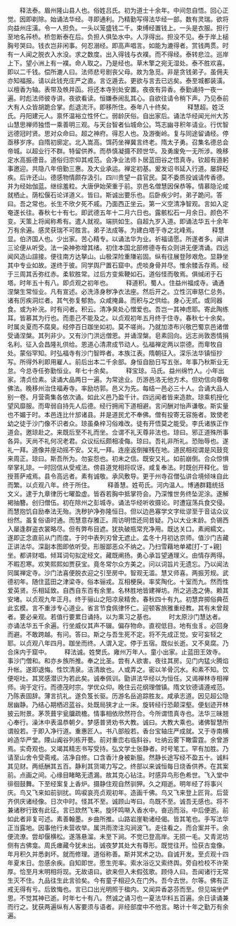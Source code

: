 <!-- { "loadSidebar": true } -->
　　释法泰。眉州隆山县人也。俗姓吕氏。初为道士十余年。中间忽自悟。回心正觉。因即剃除。始诵法华经。寻即通利。乃精勤写得法华经一部。数有灵瑞。欲将向益州庄潢。令一人担负。一头以笼盛钱二千。束缚经置钱上。一头是衣服。担行至地名莋桥。桥忽断泰在后。负担人俱坠水中。人浮得出。担没不见。泰于岸上槌胸号哭曰。钱衣岂非闲事。何忍溺经。即高声唱言。如能为漉得者。赏钱两贯。时有一人闻之脱衣入水没。求之数度。出入得钱与衣襆。而不得经。泰转悲泣。巡岸上下。望小洲上有一襆。命人取之。乃是经也。草木擎之宛无湿处。泰不胜欢喜。即以二千钱。偿所漉人曰。法师悲号剧丧父母。故为急觅。非是贪钱弟子。虽佣夫亦知福报。请以此钱充庄严之直。言讫遁去。更欲与言去已远矣。泰至城都装潢。以檀香为轴。表带及帙并函。将还本寺别处安置。夜夜有异香。泰勤诵持一夜一遍。时彪法师彼寺讲。夜欲看读。恒嫌泰闹乱其心。自欲往请令稍下声。乃见泰前大有人众皆胡跪合掌。彪退流汗。即移所住。泰年八十终矣。
　　释慧超。姓泛氏。丹阳建元人。禀怀温裕立性怀仁。弱龄厌俗。自出家后。诵法华经闻光州大苏山慧思禅师独悟一乘善明三观。与天台智者仙城命公。笃志幽寻积年请业。行优智远德冠时贤。思对众命曰。超之神府。得忍人也。及游衡岭。复与同途留诵经。停亟移岁序。自隋初廓定。北入嵩高。饵药坐禅冀言终老。隋太子勇。召集名德总会帝城。以超业行不群。特留供养。而恭慎凝摄不顾世华。及勇废免一无所涉。晚移定水高振德音。道俗归宗仰其戒范。会净业法师卜居蓝田谷之悟真寺。钦超有道躬事邀迎。共隐八年倍勤三惠。及大业承运。禅定初基。爰发诏书延入行道。屡辞砭疾。后许还山。德感物情颇存汲引。四川贵望一县官民。莫不委质投诚请传香德。并为经始伽蓝。继综羞粒。大唐伊始荣重于前。京邑名僧慧因保恭等。情慕隐沦咸就栖止。荫松偃石论详道义。皆曰。斯诚出要乐也。后卧疾少时。弟子跪问。答曰。吾之常也。长生不欣夕死不戚。乃面西正坐云。第一义空清净智观。言如入定奄遂长往。春秋七十有七。即武德五年十二月六日也。露骸松石一月余日。颜色不变。天策上将闻称希有。遣人就视。端拱如生。自超九岁入道。即诵法华五十余年万有余遍。感灵获瑞不可胜言。弟子法成等。为建白塔于寺之北峰焉。
　　释慧显。伯济国人也。少出家。苦心精专。以诵法华为业。祈福请愿。所遂者多。闻讲三论便从听受。法一染神弥增其绪。初住本国北部修德寺有众则讲无便清诵。四远闻风造山諠接。便往南方达拏山。山极深险重隒岩固。纵有往展登陟艰危。显静坐其中专业如故。遂终于彼。同学舆尸置石窟中。虎啖身骨并尽。惟余髅舌存焉。经于三周其舌弥红赤。柔软胜常。过后方变紫鞕如石。道俗怪而敬焉。俱缄闭于石塔。时年五十有八。即贞观之初年也。
　　释道积。蜀人。住益州福成寺。诵通涅槃生常恒业。凡有宣述。必洗涤身秽净衣法座。然后开之。立性沉审慈仁总务。诸有厉疾洞烂者。其气弥复郁勃。众咸掩鼻。而积与之供给。身心无贰。或同器食。或为补浣。时有问者。积云。清净臭处心憎爱也。吾岂一其神虑耶。寄此陶练耳。皆慕其为行也。而患己不能及之。以贞观初年五月终于住寺。春秋七十余矣。时属炎夏而不腐臭。经停百日跏坐如初。莫不嗟尚。乃就加漆布兴敬巴蜀京邑诸僧受诵涅槃。其列非少。又有沙门洪远僧恩。并诵涅槃。皂素回向。远志尚敦悫情捐名利。征入会昌隆礼供给。恩道心清肃成节动人。弘福禅定两以崇德。而卑牧自处。蒙俗罕知。时弘福寺有沙门智晔者。本族江表。隋朝征入。深乐法华镇恒抄写。所得外利即用雇人。前后出本二千余部。身恒自励日写五张。年事乃秋斯业无怠。今总寺任弥勤恒业。年七十余矣。
　　释宝琼。马氏。益州绵竹人。小年出家。清贞俭素。读诵大品两日一遍。为常途业。历游邑洛无他方术。但劝信向尊敬佛法。晚移州治住福寿寺。率励坊郭。邑义为先。每结一邑必三十人。合诵大品人别一卷。月营斋集各依次诵。如此义邑乃盈千计。四远闻者皆来造款。琼乘机授化望风靡服。而卑弱自持先人后德。经行拥闹下道相避。言问酬对怡声谦敬。斯实量也不媚于时。本邑连比什邡诸县。并是道民尤不奉佛。僧有投寄无容施者。致使老幼之徒于沙门像不识者众。琼虽桑梓习俗难改。徒有开悟莫之能受。李氏诸族正作道会。邀琼赴之。来既后至不礼而坐。佥谓不礼天尊非法也。琼曰。邪正道殊所事各异。天尚不礼何况老君。众议纭纭颇相凌侮。琼曰。吾礼非所礼。恐贻辱也。遂礼一拜。道像并座动摇不安。又礼一拜。连座返倒摧残在地。道民相视谓是风鼓竞来周正。琼曰。斯吾所为。勿妄怨也。初未之信。既安又礼。如前崩倒。合众惊惧举掌礼琼。一时回信从受戒法。傍县道党相将叹讶。咸复奉法。时既创开释化。皆授菩萨戒焉。县令高远者。素有诚敬。承风敷导。更于州寺召僧弘讲合境倾味自此而繁。以贞观八年。终于所住。
　　释善慧。姓苟氏。河内温人。博通群籍统括文义。逮于九章律历七曜盈虚。皆吞若胸中抵掌符会。乃深惟世务终坠泥涂。遂解褐抽簪。创归僧伍。初在除州之彭城寺。诵法华经听收摄论。时遭寇荡兵食交侵。而慧抱饥自励奉法无殆。洗秽护净弥隆恒日。但以边邑寡学文字纰谬至于音诂众议纷然。虽复俗语时通。而慧意存雅正。周访明悟还同昔疑。乃以大业末龄。负锡西入屡逢群盗衣裳略尽。但有弊布目遮。犹执破瓶常充净用。既达关口。素阙繻文。遂即正念直前从门而度。于时中表列刃曾无遮止。孟冬十月初达京师。值沙门吉藏正讲法华。深副本图即依听受。形服鄙恶众不纳之。乃扫雪藉地单裙[打-丁+親]坐。都讲财唱。倾耳词句拟定经文。藏既阐扬。勇心承旨望通理义。由情存两得。不暇忍寒。欢笑熙熙如贾获宝。竟冬常尔众方美之。问以词旨片无遗忘。乃以闻法同属禅定寺。沙门法喜便脱衣迎之引至房中。智观无滥。慧又师喜。两振芳规。武德初年。随住蓝田之津梁寺。俗本骊戎。互相梗戾。率奖陶化。十室而九。然而性爱英贤。乐相延致。自西自东百有余里。名林胜地皆建禅坊。所之逃逸之俦。赖其安堵。以贞观九年正月。终于骊山之阳凉泉精舍。春秋四十有九。初慧弃掷俗典莅此玄模。言不重涉专心道业。省言节食佩律怀仁。迎顿客旅雅重经教。其有未曾觌者。要必亲观。若值行要累日诵持。以为熏习之基也。
　　时太原沙门慧达者。亦诵法华五千余遍。行坐威仪其声不辍。偏存物命。直视低目。地有虫豸。必回身而避。不敢跨越。有问。答曰。斯之与吾生死不定。将不先成正觉。安可妄轻之耶。以贞观八年四月。跏坐而终。人谓入定。停于五宿。既似长逝。又不臭腐。乃合床内于窟中。
　　释法诚。姓樊氏。雍州万年人。童小出家。止蓝田王效寺。事沙门僧和。和亦乡族所推。奉之比圣。尝有人欲害。夜往其房。见门内猛火腾焰升帐。遂即退悔。性饮清泉。洁清故也。人或弄之。密以羊骨沉水。和素不知。饮便呕吐。其冥感潜识为若此矣。诚奉佩训。勖讲法华经以为恒任。又谒禅林寺相禅师。询于定行。而德茂时宗。学优众仰。晚住云花纲理僧镇。隋文钦德请遵戒范。乃陈表固辞。薄言抗礼。遂负笈长驱。历游名岳追踪胜友。咸承志道。因见超公隐居幽静。乃结心期栖迟蓝谷。处既局狭才止一床。旋转经行恐颠深壑。便刬迹开林披云附景。茅茨葺宇瓮牖疏檐。情事相依欣然符合。今所谓悟真寺也。法华三昧翘心奉行。澡沐中表温恭朝夕。梦感普贤劝书大教。诚曰。大教大乘也。诸佛智慧所谓般若。于即入净行道。重惠匠人。书八部般若。香台宝轴庄严成就。又于寺南横岭造华严堂。陻山阗谷列栋开甍。前对重峦右临斜谷。吐纳云雾下瞰雷霆。余曾游焉。实奇观也。又竭其精志书写受持。弘文学士张静者。时号笔工。罕有加胜。乃请至山舍令受斋戒。洁净自修。口含香汁身被新服。然静长途写经不盈五十。诚料其见财。两纸酬其五百。静利其货竭力写之。终部以来诚恒每日烧香供养。在其案前。点画之间。心缘目睹略无遗漏。故其克心钻注。时感异鸟形色希世。飞入堂中徘徊鼓舞。下至经案复上香炉。摄静住观自然驯狎。久之翔逝。明年经了将事兴庆。鸟又飞来如前驯扰。鸣唳哀亮贞观初年。造画千佛。鸟又飞来登上匠背。后营齐供庆诸经像。日次中时。怪其不至。诚顾山岑曰。鸟既不至。诚吾无感也。将不兼诸秽行致有此征。言已欻然飞来。旋环鸣啭入香水中。奋迅而浴。中后便逝。前如此者非复可述。素善翰墨。乡曲所推。山路岩崖勒诸经偈。皆其笔也。手写法华正当露地。因事他行未营收举。属洪雨滂注沟涧波飞。走往看之。而合案并干。余便流潦。尝却偃横松。遂落悬溜。未至下涧。不觉已登高岸。无损一毛。又青泥坊侧有古佛龛。周氏瘗藏今犹未出。诚夜梦其处大有尊形。既觉往开。恰获古龛像。年月积久并悉剥坏。就而修理。道俗称善。斯并冥术之功。自诚开发。至贞观十四年夏末日。忽感余疾。自知即世。愿生兜率。索水浴讫又索终舆。旁自检校不许荣厚。恰至月末明相将现。无故语曰。欲来但入未假弦歌。顾侍人曰。吾闻诸行无常生灭不住。九品往生此言验矣。今有童子相迎久在门外。吾今去世。尔等。佛有正戒无得有亏。后致悔也。言已口出光明照于楹内。又闻异香苾芬而至。但见端坐俨思。不觉其神已逝。时年七十有八。然诚之诵习也一夏法华料五百遍。余日读诵兼而行之。犹获两遍纵有人客要须与语者。非经部度中不他言。略计十年之勤万有余遍。
